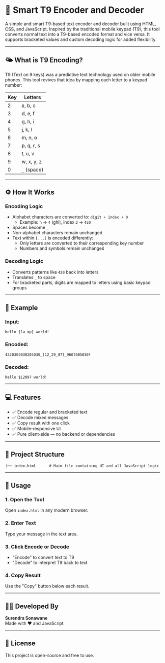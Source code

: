 # 📱 Smart T9 Encoder and Decoder

A simple and smart T9-based text encoder and decoder built using HTML, CSS, and JavaScript. Inspired by the traditional mobile keypad (T9), this tool converts normal text into a T9-based encoded format and vice versa. It supports bracketed values and custom decoding logic for added flexibility.

---

## 🌤️ What is T9 Encoding?

T9 (Text on 9 keys) was a predictive text technology used on older mobile phones. This tool revives that idea by mapping each letter to a keypad number:

| Key | Letters     |
| --- | ----------- |
| 2   | a, b, c     |
| 3   | d, e, f     |
| 4   | g, h, i     |
| 5   | j, k, l     |
| 6   | m, n, o     |
| 7   | p, q, r, s  |
| 8   | t, u, v     |
| 9   | w, x, y, z  |
| 0   | `_` (space) |

---

## ⚙️ How It Works

### Encoding Logic

- Alphabet characters are converted to: `digit + index + 0`
  - Example: `h` → `4` (ghi), index `2` → `420`
- Spaces become `_`
- Non-alphabet characters remain unchanged
- Text within `[...]` is encoded differently:
  - Only letters are converted to their corresponding key number
  - Numbers and symbols remain unchanged

### Decoding Logic

- Converts patterns like `420` back into letters
- Translates `_` to space
- For bracketed parts, digits are mapped to letters using basic keypad groups

---

## 🧪 Example

### Input:

```
hello [1a_xp] world!
```

### Encoded:

```
4320305030205030_[12_29_97]_9607605030!
```

### Decoded:

```
hello $12097 world!
```

---

## 💻 Features

- ✅ Encode regular and bracketed text
- ✅ Decode mixed messages
- ✅ Copy result with one click
- ✅ Mobile-responsive UI
- ✅ Pure client-side — no backend or dependencies

---

## 📁 Project Structure

```
├── index.html      # Main file containing UI and all JavaScript logic
```

---

## 🚀 Usage

### 1. Open the Tool

Open `index.html` in any modern browser.

### 2. Enter Text

Type your message in the text area.

### 3. Click Encode or Decode

- "Encode" to convert text to T9
- "Decode" to interpret T9 back to text

### 4. Copy Result

Use the "Copy" button below each result.

---

## 🧑‍💻 Developed By

**Surendra Sonawane**\
Made with ❤️ and JavaScript

---

## 📜 License

This project is open-source and free to use.

